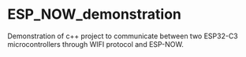 # ESP_NOW_demonstration
Demonstration of c++ project to communicate between two ESP32-C3 microcontrollers through WIFI protocol and ESP-NOW.
